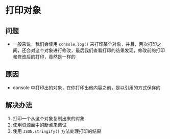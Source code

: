 # 打印对象

## 问题

+ 一般来说，我们会使用 `console.log()` 来打印某个对象，并且，两次打印之间，还会对这个对象进行修改，最后我们查看打印的结果发现，修改前的打印和修改后的打印，竟然是一样的

## 原因

+ console 中打印出的对象，在你打印出他内容之前，是以引用的方式保存的

## 解决办法

  1. 打印一个从这个对象复制出来的对象
  2. 使用资源面中的断点来调试
  3. 使用 `JSON.stringify()` 方法处理打印的结果
